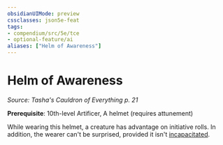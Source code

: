```yaml
---
obsidianUIMode: preview
cssclasses: json5e-feat
tags:
- compendium/src/5e/tce
- optional-feature/ai
aliases: ["Helm of Awareness"]
---
```

# Helm of Awareness
*Source: Tasha's Cauldron of Everything p. 21*  

**Prerequisite**: 10th-level Artificer, A helmet (requires attunement)

While wearing this helmet, a creature has advantage on initiative rolls. In addition, the wearer can't be surprised, provided it isn't [incapacitated](4-Resources/Compendium/rules/conditions.md#incapacitated).